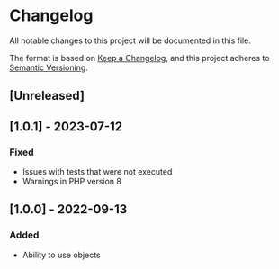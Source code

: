 # Changelog
All notable changes to this project will be documented in this file.

The format is based on [Keep a Changelog](https://keepachangelog.com/en/1.0.0/),
and this project adheres to [Semantic Versioning](https://semver.org/spec/v2.0.0.html).

## [Unreleased]

## [1.0.1] - 2023-07-12
### Fixed
- Issues with tests that were not executed
- Warnings in PHP version 8

## [1.0.0] - 2022-09-13
### Added
- Ability to use objects
